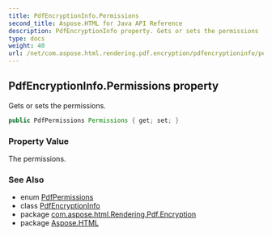 ```yaml
---
title: PdfEncryptionInfo.Permissions
second_title: Aspose.HTML for Java API Reference
description: PdfEncryptionInfo property. Gets or sets the permissions
type: docs
weight: 40
url: /net/com.aspose.html.rendering.pdf.encryption/pdfencryptioninfo/permissions/
---
```

## PdfEncryptionInfo.Permissions property

Gets or sets the permissions.

```java
public PdfPermissions Permissions { get; set; }
```

### Property Value

The permissions.

### See Also

* enum [PdfPermissions](../../pdfpermissions/)
* class [PdfEncryptionInfo](../)
* package [com.aspose.html.Rendering.Pdf.Encryption](../../pdfencryptioninfo/)
* package [Aspose.HTML](../../../)
